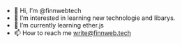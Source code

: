 - 👋 Hi, I’m @finnwebtech
- 👀 I’m interested in learning new technologie and libarys.
- 🌱 I’m currently learning ether.js
- 📫 How to reach me write@finnweb.tech
